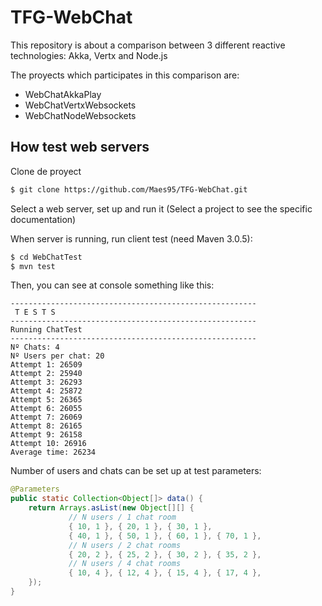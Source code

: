 # TFG-WebChat

This repository is about a comparison between 3 different reactive technologies: Akka, Vertx and Node.js

The proyects which participates in this comparison are:
- WebChatAkkaPlay
- WebChatVertxWebsockets
- WebChatNodeWebsockets

## How test web servers

Clone de proyect
```sh
$ git clone https://github.com/Maes95/TFG-WebChat.git
```
Select a web server, set up and run it (Select a project to see the specific documentation)

When server is running, run client test (need Maven 3.0.5):

```sh
$ cd WebChatTest
$ mvn test
```
Then, you can see at console something like this:

```
-------------------------------------------------------
 T E S T S
-------------------------------------------------------
Running ChatTest
-------------------------------------------------------
Nº Chats: 4
Nº Users per chat: 20
Attempt 1: 26509
Attempt 2: 25940
Attempt 3: 26293
Attempt 4: 25872
Attempt 5: 26365
Attempt 6: 26055
Attempt 7: 26069
Attempt 8: 26165
Attempt 9: 26158
Attempt 10: 26916
Average time: 26234
```
Number of users and chats can be set up at test parameters:

```java
@Parameters
public static Collection<Object[]> data() {
    return Arrays.asList(new Object[][] {
             // N users / 1 chat room
             { 10, 1 }, { 20, 1 }, { 30, 1 },
             { 40, 1 }, { 50, 1 }, { 60, 1 }, { 70, 1 },
             // N users / 2 chat rooms
             { 20, 2 }, { 25, 2 }, { 30, 2 }, { 35, 2 },
             // N users / 4 chat rooms
             { 10, 4 }, { 12, 4 }, { 15, 4 }, { 17, 4 },
    });
}
```




